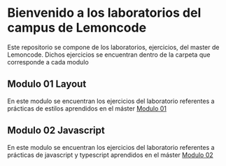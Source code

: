 # Bienvenido a los laboratorios del campus de Lemoncode

Este repositorio se compone de los laboratorios, ejercicios, del master de Lemoncode.
Dichos ejercicios se encuentran dentro de la carpeta que corresponde a cada modulo

## Modulo 01 Layout

En este modulo se encuentran los ejercicios del laboratorio referentes a prácticas de estilos aprendidos en el máster [Modulo 01](https://github.com/tizon15/lemoncode_master/tree/master/modulo01-layout)

## Modulo 02 Javascript

En este modulo se encuentran los ejercicios del laboratorio referentes a prácticas de javascript y typescript aprendidos en el máster [Modulo 02](https://github.com/tizon15/lemoncode_master/tree/master/modulo01-layout)

